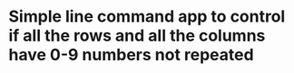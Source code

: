 # Simple line command app to control if all the rows and all the columns have 0-9 numbers not repeated 